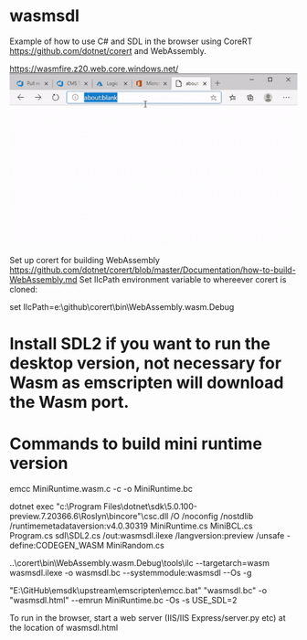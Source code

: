 # wasmsdl

Example of how to use C# and SDL in the browser using CoreRT https://github.com/dotnet/corert and WebAssembly.

https://wasmfire.z20.web.core.windows.net/
![C# fire effect in the browser](wasmfire.gif)

Set up corert for building WebAssembly https://github.com/dotnet/corert/blob/master/Documentation/how-to-build-WebAssembly.md
Set IlcPath environment variable to whereever corert is cloned:

set IlcPath=e:\github\corert\bin\WebAssembly.wasm.Debug

# Install SDL2 if you want to run the desktop version, not necessary for Wasm as emscripten will download the Wasm port.

# Commands to build mini runtime version

emcc MiniRuntime.wasm.c -c -o MiniRuntime.bc 

dotnet exec "c:\Program Files\dotnet\sdk\5.0.100-preview.7.20366.6\Roslyn\bincore"\csc.dll /O /noconfig /nostdlib /runtimemetadataversion:v4.0.30319 MiniRuntime.cs MiniBCL.cs Program.cs sdl\SDL2.cs /out:wasmsdl.ilexe /langversion:preview /unsafe -define:CODEGEN_WASM MiniRandom.cs

..\corert\bin\WebAssembly.wasm.Debug\tools\ilc --targetarch=wasm wasmsdl.ilexe -o wasmsdl.bc --systemmodule:wasmsdl --Os -g

"E:\GitHub\emsdk\upstream\emscripten\emcc.bat" "wasmsdl.bc" -o "wasmsdl.html" --emrun MiniRuntime.bc -Os -s USE_SDL=2


To run in the browser, start a web server (IIS/IIS Express/server.py etc) at the location of wasmsdl.html
